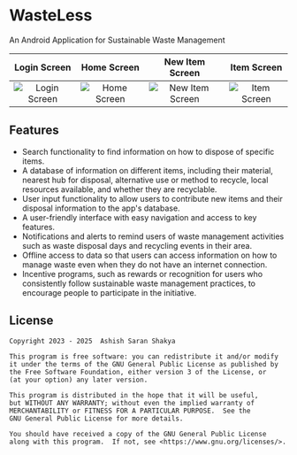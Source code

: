 # WasteLess

An Android Application for Sustainable Waste Management

|Login Screen|Home Screen|New Item Screen|Item Screen|
|:-:|:-:|:-:|:-:|
|![Login Screen](https://user-images.githubusercontent.com/74979286/220435946-18d31b48-d174-4211-b833-daebb80c14fc.jpg)|![Home Screen](https://user-images.githubusercontent.com/74979286/220436908-a7520172-cd1a-4ee7-8138-7345744dd1bc.jpg)|![New Item Screen](https://user-images.githubusercontent.com/74979286/220436924-30d582cc-be23-47aa-b2dc-00db9fc080ee.jpg)|![Item Screen](https://user-images.githubusercontent.com/74979286/220438359-382ce722-ac79-4db6-a80e-554f5cdd3458.jpg)|

## Features

- Search functionality to find information on how to dispose of specific items.
- A database of information on different items, including their material, nearest hub for disposal, alternative use or method to recycle, local resources available, and whether they are recyclable.
- User input functionality to allow users to contribute new items and their disposal information to the app's database.
- A user-friendly interface with easy navigation and access to key features.
- Notifications and alerts to remind users of waste management activities such as waste disposal days and recycling events in their area.
- Offline access to data so that users can access information on how to manage waste even when they do not have an internet connection.
- Incentive programs, such as rewards or recognition for users who consistently follow sustainable waste management practices, to encourage people to participate in the initiative.


## License

```
Copyright 2023 - 2025  Ashish Saran Shakya

This program is free software: you can redistribute it and/or modify
it under the terms of the GNU General Public License as published by
the Free Software Foundation, either version 3 of the License, or
(at your option) any later version.

This program is distributed in the hope that it will be useful,
but WITHOUT ANY WARRANTY; without even the implied warranty of
MERCHANTABILITY or FITNESS FOR A PARTICULAR PURPOSE.  See the
GNU General Public License for more details.

You should have received a copy of the GNU General Public License
along with this program.  If not, see <https://www.gnu.org/licenses/>.
```

